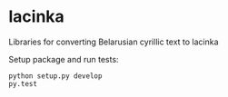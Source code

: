 # lacinka
Libraries for converting Belarusian cyrillic text to lacinka


Setup package and run tests:
```
python setup.py develop
py.test
```